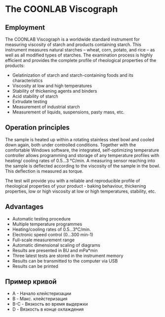 # The COONLAB Viscograph

## Employment
The COONLAB Viscograph is a worldwide standard instrument for measuring viscosity of starch and products containing starch. This instrument measures natural starches – wheat, corn, potato, and rice – as well as all modified types of starches. The examination process is highly efficient and provides the complete profile of rheological properties of the products:

* Gelatinization of starch and starch-containing foods and its characteristics
* Viscosity at low and high temperatures
* Stability of thickening agents and binders
* Acid stability of starch
* Extrudate testing
* Measurement of industrial starch
* Measurement of liquids, suspensions, pasty mass, etc.

## Operation principles
The sample is heated up within a rotating stainless steel bowl and cooled down again, both under controlled conditions. Together with the comfortable Windows software, the integrated, self-optimizing temperature controller allows programming and storage of any temperature profiles with heating/ cooling rates of 0.5...3 °C/min. A measuring sensor reaching into the sample is deflected according to the viscosity of the sample in the bowl. This deflection is measured as torque.

The test will provide you with a reliable and reproducible profile of rheological properties of your product - baking behaviour, thickening properties, low or high viscosity at low or high temperatures, stability, etc.

## Advantages

* Automatic testing procedure
* Multiple temperature programmes
* Heating/cooling rates of 0.5...3°C/min.
* Electronic speed control (0...300 min-1)
* Full-scale measurement range
* Automatic dimensional scaling of diagrams
* Results are presented in BU and mPa*min
* Three latest tests are stored in the instrument memory
* Results can be transmitted to the computer via USB
* Results can be printed

## Пример кривой

- А - Начало клейстеризации
- B - Макс. клейстеризация
- B-C - Вязкость во время выдержки
- D - Вязкость в конце охлаждения